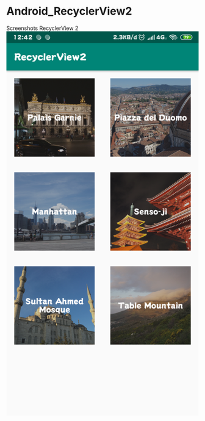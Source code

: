 # Android_RecyclerView2
Screenshots RecyclerView 2 <br>
![alt text](https://github.com/Pramuja/Android_RecyclerView2/blob/master/RecyclerView2.png)
